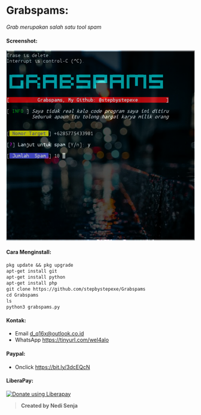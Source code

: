 # Grabspams:
*Grab merupakan salah satu tool spam*
#### Screenshot:
![](./Skrinsut.png)
#### Cara Menginstall:
```
pkg update && pkg upgrade
apt-get install git
apt-get install python
apt-get install php
git clone https://github.com/stepbystepexe/Grabspams
cd Grabspams
ls
python3 grabspams.py
```
#### Kontak:
+ Email d_q16x@outlook.co.id
+ WhatsApp https://tinyurl.com/wel4alo
#### Paypal:
+ Onclick https://bit.ly/3dcEQcN
#### LiberaPay:
<noscript><a href="https://liberapay.com/stepbystepexe/donate"><img alt="Donate using Liberapay" src="https://liberapay.com/assets/widgets/donate.svg"></a></noscript>
>**Created by Nedi Senja**

